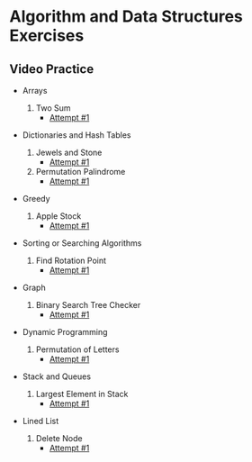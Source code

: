 # Algorithm and Data Structures Exercises

## Video Practice
- Arrays
    1. Two Sum
        - [Attempt #1](https://youtu.be/I7_YFq1w1lk)

- Dictionaries and Hash Tables
    1. Jewels and Stone
        - [Attempt #1](https://youtu.be/vu8bCfp_ATI)
    2. Permutation Palindrome
        - [Attempt #1](https://youtu.be/M6AAgnma8zs)

- Greedy
    1. Apple Stock
        - [Attempt #1](https://youtu.be/AgehcZkOPOI)

- Sorting or Searching Algorithms
    1. Find Rotation Point
        - [Attempt #1](https://youtu.be/CBb_iucaMgQ)

- Graph
    1. Binary Search Tree Checker
        - [Attempt #1](https://youtu.be/FZZAjVefQh4)

- Dynamic Programming
    1. Permutation of Letters
        - [Attempt #1](https://youtu.be/9J-FAbDy5wU)

- Stack and Queues
    1. Largest Element in Stack
        - [Attempt #1](https://youtu.be/r7zuT39LwoI)

- Lined List
    1. Delete Node
        - [Attempt #1](https://youtu.be/k9t23fvWY60)
